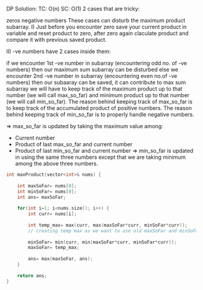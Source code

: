 DP Solution: TC: O(n) SC: O(1)
2 cases that are tricky:

zeros
negative numbers
These cases can disturb the maximum product subarray.
I) Just before you encounter zero save your current product in variable and reset product to zero, after zero again claculate product and compare it with previous saved product.

II) -ve numbers have 2 cases inside them:

if we encounter 1st -ve number in subarray (encountering odd no. of -ve numbers)
then our maximum sum subarray can be disturbed
else we encounter 2nd -ve number in subarray (encountering even no.of -ve numbers)
then our subaaray can be saved, it can contribute to max sum subarray
we will have to keep track of the maximum product up to that number (we will call max_so_far) and minimum product up to that number (we will call min_so_far). The reason behind keeping track of max_so_far is to keep track of the accumulated product of positive numbers. The reason behind keeping track of min_so_far is to properly handle negative numbers.

=> max_so_far is updated by taking the maximum value among:
- Current number
- Product of last max_so_far and current number
- Product of last min_so_far and current number
=> min_so_far is updated in using the same three numbers except that we are taking minimum among the above three numbers.

```cpp
int maxProduct(vector<int>& nums) {
    
    int maxSoFar= nums[0];
    int minSoFar= nums[0];
    int ans= maxSoFar;
    
    for(int i=1; i<nums.size(); i++) {
        int curr= nums[i];
        
        int temp_max= max(curr, max(maxSoFar*curr, minSoFar*curr));
        // creating temp max as we want to use old maxSoFar and minSoFar and not updated ones in further calculating minSoFar & maxSoFar
        
        minSoFar= min(curr, min(maxSoFar*curr, minSoFar*curr));
        maxSoFar= temp_max;
        
        ans= max(maxSoFar, ans);
    }
    
    return ans;
}
```